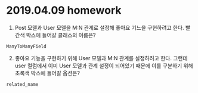 # 2019.04.09 homework





1. Post 모델과 User 모델을 M:N 관계로 설정해 좋아요 기느을 구현하려고 한다. 빨간색 박스에 들어갈 클래스의 이름은?

```
ManyToManyField
```





2. 좋아요 기능을 구현하기 위해 User 모델과 M:N 관계를 설정하려고 한다. 그런데 user 컬럼에서 이미 User 모델과 관계 설정이 되어있기 때문에 이를 구분하기 위해 초록색 박스에 들어갈 옵션은?

```
related_name
```











